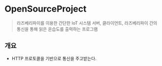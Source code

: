 # OpenSourceProject
> 라즈베리파이를 이용한 간단한 IoT 시스템
> 서버, 클라이언트, 라즈베리파이 간의 통신을 통해 읽은 온습도를 출력하는 프로그램

## 개요
- HTTP 프로토콜을 기반으로 통신을 주고받는다.
